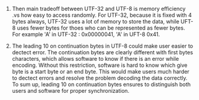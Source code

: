 1. Then main tradeoff between UTF-32 and UTF-8 is memory efficiency .vs how easy to access randomly. 
For UTF-32, because it is fixed with 4 bytes always, UTF-32 uses a lot of memory to store the data, 
while UFT-8 uses fewer bytes for thoes who can be represented as fewer bytes. 
For example 'A' in UTF-32 : 0x00000041,
            'A' in UFT-8 0x41.

2.  The leading 10 on continuation bytes in UTF-8 could make user easier to dectect error. The continuation bytes are clearly different with first bytes characters, which allows software to know if there is an error while encoding.
    Without this restriction, software is hard to know which give byte is a start byte or an end byte. This would make users much harder to dectect errors and resolve the problem decoding the data correctly. To sum up, leading 10 on continuation bytes ensures to distinguish both users and software for proper synchronization.